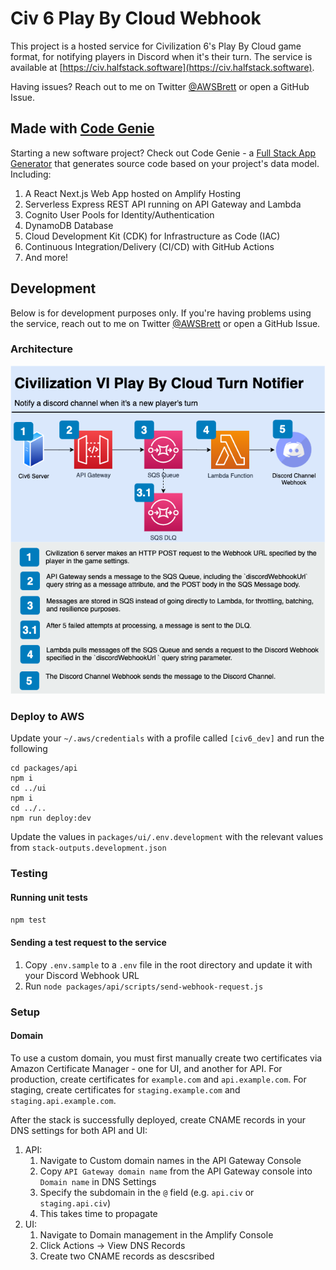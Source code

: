 # Civ 6 Play By Cloud Webhook

This project is a hosted service for Civilization 6's Play By Cloud game format, for notifying players in Discord when it's their turn. The service is available at [https://civ.halfstack.software](https://civ.halfstack.software).

Having issues? Reach out to me on Twitter [@AWSBrett](https://twitter.com/AWSbrett) or open a GitHub Issue.

## Made with <a href="https://codegenie.codes">Code Genie</a>

Starting a new software project? Check out Code Genie - a <a href="https://codegenie.codes">Full Stack App Generator</a> that generates source code based on your project's data model. Including:

1. A React Next.js Web App hosted on Amplify Hosting
1. Serverless Express REST API running on API Gateway and Lambda
1. Cognito User Pools for Identity/Authentication
1. DynamoDB Database
1. Cloud Development Kit (CDK) for Infrastructure as Code (IAC)
1. Continuous Integration/Delivery (CI/CD) with GitHub Actions
1. And more!

## Development

Below is for development purposes only. If you're having problems using the service, reach out to me on Twitter [@AWSBrett](https://twitter.com/AWSbrett) or open a GitHub Issue.

### Architecture

![architecture diagram](https://raw.githubusercontent.com/brettstack/civ6-play-by-cloud-turn-notifier/master/architecture-diagram.png)

### Deploy to AWS

Update your `~/.aws/credentials` with a profile called `[civ6_dev]` and run the following

```shell
cd packages/api
npm i
cd ../ui
npm i
cd ../..
npm run deploy:dev
```

Update the values in `packages/ui/.env.development` with the relevant values from `stack-outputs.development.json`


### Testing

#### Running unit tests

`npm test`

#### Sending a test request to the service

1. Copy `.env.sample` to a `.env` file in the root directory and update it with your Discord Webhook URL
2. Run `node packages/api/scripts/send-webhook-request.js`

### Setup

#### Domain

To use a custom domain, you must first manually create two certificates via Amazon Certificate Manager - one for UI, and another for API. For production, create certificates for `example.com` and `api.example.com`. For staging, create certificates for `staging.example.com` and `staging.api.example.com`.

After the stack is successfully deployed, create CNAME records in your DNS settings for both API and UI:

1. API:
   1. Navigate to Custom domain names in the API Gateway Console
   1. Copy `API Gateway domain name` from the API Gateway console into `Domain name` in DNS Settings
   1. Specify the subdomain in the `@` field (e.g. `api.civ` or `staging.api.civ`)
   1. This takes time to propagate
1. UI:
   1. Navigate to Domain management in the Amplify Console
   1. Click Actions -> View DNS Records
   1. Create two CNAME records as descsribed